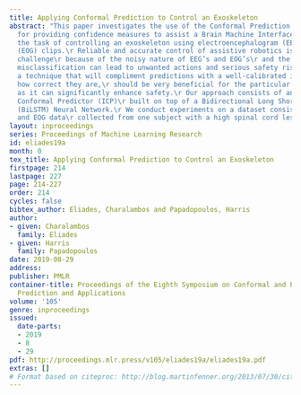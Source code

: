 ```yaml
---
title: Applying Conformal Prediction to Control an Exoskeleton
abstract: "This paper investigates the use of the Conformal Prediction (CP) framework\r
  for providing confidence measures to assist a Brain Machine Interface (BMI)\r in
  the task of controlling an exoskeleton using electroencephalogram (EEG) and electrooculogram
  (EOG) clips.\r Reliable and accurate control of assistive robotics is still an important
  challenge\r because of the noisy nature of EEG’s and EOG’s\r and the fact that any
  misclassification can lead to unwanted actions and serious safety risks.\r Therefore
  a technique that will compliment predictions with a well-calibrated indication of
  how correct they are,\r should be very beneficial for the particular application
  as it can significantly enhance safety.\r Our approach consists of an Inductive
  Conformal Predictor (ICP)\r built on top of a Bidirectional Long Short Term Memory
  (BiLSTM) Neural Network.\r We conduct experiments on a dataset consisting of EEG
  and EOG data\r collected from one subject with a high spinal cord lesion."
layout: inproceedings
series: Proceedings of Machine Learning Research
id: eliades19a
month: 0
tex_title: Applying Conformal Prediction to Control an Exoskeleton
firstpage: 214
lastpage: 227
page: 214-227
order: 214
cycles: false
bibtex_author: Eliades, Charalambos and Papadopoulos, Harris
author:
- given: Charalambos
  family: Eliades
- given: Harris
  family: Papadopoulos
date: 2019-08-29
address: 
publisher: PMLR
container-title: Proceedings of the Eighth Symposium on Conformal and Probabilistic
  Prediction and Applications
volume: '105'
genre: inproceedings
issued:
  date-parts:
  - 2019
  - 8
  - 29
pdf: http://proceedings.mlr.press/v105/eliades19a/eliades19a.pdf
extras: []
# Format based on citeproc: http://blog.martinfenner.org/2013/07/30/citeproc-yaml-for-bibliographies/
---
```

